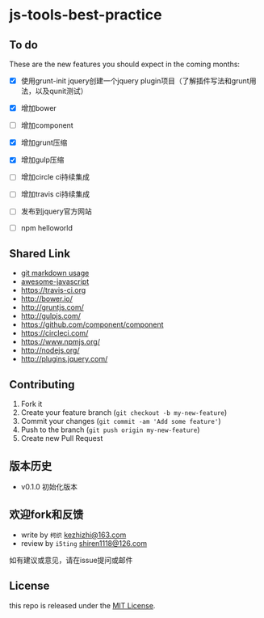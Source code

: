 js-tools-best-practice
======================


## To do

These are the new features you should expect in the coming
months:

* [x] 使用grunt-init jquery创建一个jquery plugin项目（了解插件写法和grunt用法，以及qunit测试）
* [x] 增加bower
* [ ] 增加component
* [x] 增加grunt压缩
* [x] 增加gulp压缩
* [ ] 增加circle ci持续集成
* [ ] 增加travis ci持续集成
* [ ] 发布到jquery官方网站
* [ ] npm helloworld



## Shared Link

- [git markdown usage](https://github.com/cssmagic/blog/issues/13)
- [awesome-javascript](https://github.com/sorrycc/awesome-javascript)
- https://travis-ci.org
- http://bower.io/
- http://gruntjs.com/
- http://gulpjs.com/
- https://github.com/component/component
- https://circleci.com/
- https://www.npmjs.org/
- http://nodejs.org/
- http://plugins.jquery.com/


## Contributing

1. Fork it
2. Create your feature branch (`git checkout -b my-new-feature`)
3. Commit your changes (`git commit -am 'Add some feature'`)
4. Push to the branch (`git push origin my-new-feature`)
5. Create new Pull Request

## 版本历史

- v0.1.0 初始化版本

## 欢迎fork和反馈

- write by `柯织` kezhizhi@163.com
- review by `i5ting` shiren1118@126.com

如有建议或意见，请在issue提问或邮件

## License

this repo is released under the [MIT
License](http://www.opensource.org/licenses/MIT).

